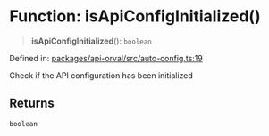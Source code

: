 # Function: isApiConfigInitialized()

> **isApiConfigInitialized**(): `boolean`

Defined in: [packages/api-orval/src/auto-config.ts:19](https://github.com/the-inconvenience-store/mono-example/blob/d567288f2dff3ffa4a2fdf7eb46acac0b7cd0929/packages/api-orval/src/auto-config.ts#L19)

Check if the API configuration has been initialized

## Returns

`boolean`
